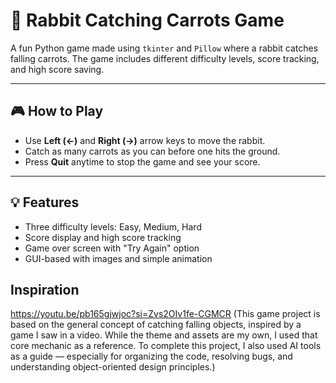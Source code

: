 # 🐰 Rabbit Catching Carrots Game

A fun Python game made using `tkinter` and `Pillow` where a rabbit catches falling carrots. The game includes different difficulty levels, 
score tracking, and high score saving.

---

## 🎮 How to Play

- Use **Left (←)** and **Right (→)** arrow keys to move the rabbit.
- Catch as many carrots as you can before one hits the ground.
- Press **Quit** anytime to stop the game and see your score.

---

## 💡 Features

- Three difficulty levels: Easy, Medium, Hard
- Score display and high score tracking
- Game over screen with "Try Again" option
- GUI-based with images and simple animation

##  Inspiration
https://youtu.be/pb165gjwjoc?si=Zvs2OIv1fe-CGMCR
(This game project is based on the general concept of catching falling objects, 
inspired by a game I saw in a video. While the theme and assets are my own, 
I used that core mechanic as a reference. To complete this project, I also used AI tools 
as a guide — especially for organizing the code, resolving bugs, and understanding object-oriented design principles.)

